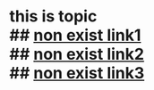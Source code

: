 # this is topic <br/>## [non exist link1](../nonexisted1.md)<br/>## [non exist link2](../nonexisted2.md)<br/>## [non exist link3](../nonexisted3.md)
